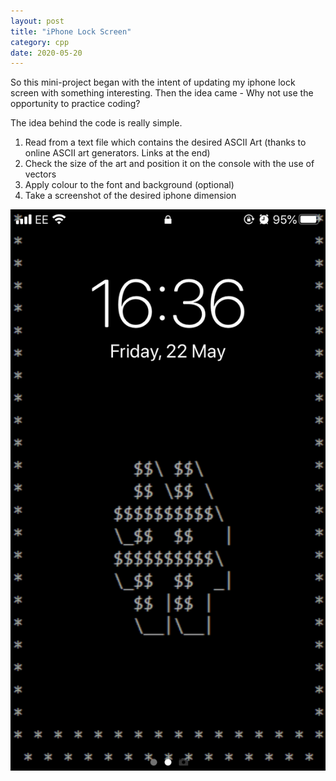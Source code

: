 ```yaml
---
layout: post
title: "iPhone Lock Screen"
category: cpp
date: 2020-05-20
---
```


So this mini-project began with the intent of updating my iphone lock screen with something interesting. Then the idea came - Why not use the opportunity to practice coding?

The idea behind the code is really simple. 

<ol>
  <li>Read from a text file which contains the desired ASCII Art (thanks to online ASCII art generators. Links at the end)</li>
  <li>Check the size of the art and position it on the console with the use of vectors</li>
  <li>Apply colour to the font and background (optional)</li>
  <li>Take a screenshot of the desired iphone dimension</li>
</ol>

<img src="/pictures/Whitehash.png" style="height:50%;" class="center">

<script src="https://gist.github.com/cchanzl/07babb551e964ea347a726f44cf061f5.js"></script>

